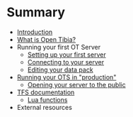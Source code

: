 # Summary

* [Introduction](README.md)
* [What is Open Tibia?](chapter1.md)
* Running your first OT Server
  * [Setting up your first server](setting-up-a-server.md)
  * [Connecting to your server](connecting-to-your-server.md)
  * [Editing your data pack](editing-your-data-pack.md)
* [Running your OTS in "production"](running-your-ots-in-production.md)
  * [Opening your server to the public](opening-your-server-to-the-public.md)
* [TFS documentation](/tfs/README.md)
  * [Lua functions](/tfs/lua_functions.md)
* External resources



